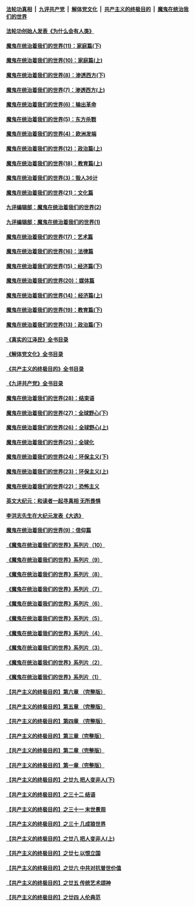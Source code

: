 ####  [法轮功真相](../../../../basic/blob/master/README.md?t=04010011) &nbsp;|&nbsp; [九评共产党](../../../../9ping.md/blob/master/README.md?t=04010011) &nbsp;|&nbsp; [解体党文化](../../../../jtdwh.md/blob/master/README.md?t=04010011)  &nbsp;|&nbsp; [共产主义的终极目的](../../../../gczydzjmd.md/blob/master/README.md?t=04010011) &nbsp;|&nbsp; [魔鬼在统治我们的世界](../../../../mgztzwmdsj.md/blob/master/README.md?t=04010011) 

#### [法轮功创始人发表《为什么会有人类》](../pages/nsc422/n13912117.md?t=04010011) 

#### [魔鬼在统治着我们的世界(11)：家庭篇(下)](../pages/nsc422/n10440961.md?t=04010011) 

#### [魔鬼在统治着我们的世界(10)：家庭篇(上)](../pages/nsc422/n10435448.md?t=04010011) 

#### [魔鬼在统治着我们的世界(8)：渗透西方(下)](../pages/nsc422/n10429603.md?t=04010011) 

#### [魔鬼在统治着我们的世界(7)：渗透西方(上)](../pages/nsc422/n10426013.md?t=04010011) 

#### [魔鬼在统治着我们的世界(6)：输出革命](../pages/nsc422/n10421536.md?t=04010011) 

#### [魔鬼在统治着我们的世界(5)：东方杀戮](../pages/nsc422/n10417707.md?t=04010011) 

#### [魔鬼在统治着我们的世界(4)：欧洲发端](../pages/nsc422/n10414890.md?t=04010011) 

#### [魔鬼在统治着我们的世界(12)：政治篇(上)](../pages/nsc422/n10444576.md?t=04010011) 

#### [魔鬼在统治着我们的世界(18)：教育篇(上)](../pages/nsc422/n10526970.md?t=04010011) 

#### [魔鬼在统治着我们的世界(3)：毁人36计](../pages/nsc422/n10411583.md?t=04010011) 

#### [魔鬼在统治着我们的世界(21)：文化篇](../pages/nsc422/n10597706.md?t=04010011) 

#### [九评编辑部：魔鬼在统治着我们的世界(2)](../pages/nsc422/n10410036.md?t=04010011) 

#### [九评编辑部：魔鬼在统治着我们的世界(1)](../pages/nsc422/n10406825.md?t=04010011) 

#### [魔鬼在统治着我们的世界(17)：艺术篇](../pages/nsc422/n10499093.md?t=04010011) 

#### [魔鬼在统治着我们的世界(16)：法律篇](../pages/nsc422/n10485969.md?t=04010011) 

#### [魔鬼在统治着我们的世界(15)：经济篇(下)](../pages/nsc422/n10469975.md?t=04010011) 

#### [魔鬼在统治着我们的世界(20)：媒体篇](../pages/nsc422/n10586579.md?t=04010011) 

#### [魔鬼在统治着我们的世界(14)：经济篇(上)](../pages/nsc422/n10457370.md?t=04010011) 

#### [魔鬼在统治着我们的世界(19)：教育篇(下)](../pages/nsc422/n10564808.md?t=04010011) 

#### [魔鬼在统治着我们的世界(13)：政治篇(下)](../pages/nsc422/n10448270.md?t=04010011) 

#### [《真实的江泽民》全书目录](../pages/nsc422/n13721399.md?t=04010011) 

#### [《解体党文化》全书目录](../pages/nsc422/n13721157.md?t=04010011) 

#### [《共产主义的终极目的》全书目录](../pages/nsc422/n13721048.md?t=04010011) 

#### [《九评共产党》全书目录](../pages/nsc422/n13708085.md?t=04010011) 

#### [魔鬼在统治着我们的世界(28)：结束语](../pages/nsc422/n10936246.md?t=04010011) 

#### [魔鬼在统治着我们的世界(27)：全球野心(下)](../pages/nsc422/n10928319.md?t=04010011) 

#### [魔鬼在统治着我们的世界(26)：全球野心(上)](../pages/nsc422/n10900318.md?t=04010011) 

#### [魔鬼在统治着我们的世界(25)：全球化](../pages/nsc422/n10788205.md?t=04010011) 

#### [魔鬼在统治着我们的世界(24)：环保主义(下)](../pages/nsc422/n10695307.md?t=04010011) 

#### [魔鬼在统治着我们的世界(23)：环保主义(上)](../pages/nsc422/n10688613.md?t=04010011) 

#### [魔鬼在统治着我们的世界(22)：恐怖主义](../pages/nsc422/n10614727.md?t=04010011) 

#### [英文大纪元：和读者一起寻真相 无所畏惧](../pages/nsc422/n12542027.md?t=04010011) 

#### [李洪志先生在大纪元发表《大选》](../pages/nsc422/n12534746.md?t=04010011) 

#### [魔鬼在统治着我们的世界(9)：信仰篇](../pages/nsc422/n10432159.md?t=04010011) 

#### [《魔鬼在统治着我们的世界》系列片（10）](../pages/nsc422/n12292670.md?t=04010011) 

#### [《魔鬼在统治着我们的世界》系列片（9）](../pages/nsc422/n12290859.md?t=04010011) 

#### [《魔鬼在统治着我们的世界》系列片（8）](../pages/nsc422/n12287445.md?t=04010011) 

#### [《魔鬼在统治着我们的世界》系列片（7）](../pages/nsc422/n12283425.md?t=04010011) 

#### [《魔鬼在统治着我们的世界》系列片（6）](../pages/nsc422/n12282314.md?t=04010011) 

#### [《魔鬼在统治着我们的世界》系列片（5）](../pages/nsc422/n12281419.md?t=04010011) 

#### [《魔鬼在统治着我们的世界》系列片（4）](../pages/nsc422/n12274024.md?t=04010011) 

#### [《魔鬼在统治着我们的世界》系列片（3）](../pages/nsc422/n12271322.md?t=04010011) 

#### [《魔鬼在统治着我们的世界》系列片（2）](../pages/nsc422/n12269049.md?t=04010011) 

#### [《魔鬼在统治着我们的世界》系列片（1）](../pages/nsc422/n12267575.md?t=04010011) 

#### [【共产主义的终极目的】第六章 （完整版）](../pages/nsc422/n11428913.md?t=04010011) 

#### [【共产主义的终极目的】第五章 （完整版）](../pages/nsc422/n11428912.md?t=04010011) 

#### [【共产主义的终极目的】第四章 （完整版）](../pages/nsc422/n11428907.md?t=04010011) 

#### [【共产主义的终极目的】第三章（完整版）](../pages/nsc422/n11428848.md?t=04010011) 

#### [【共产主义的终极目的】第二章（完整版）](../pages/nsc422/n11428831.md?t=04010011) 

#### [【共产主义的终极目的】第一章（完整版）](../pages/nsc422/n11417651.md?t=04010011) 

#### [【共产主义的终极目的】之廿九 把人变非人(下)](../pages/nsc422/n11344140.md?t=04010011) 

#### [【共产主义的终极目的】之三十二 结语](../pages/nsc422/n11360535.md?t=04010011) 

#### [【共产主义的终极目的】之三十一 末世景观](../pages/nsc422/n11351129.md?t=04010011) 

#### [【共产主义的终极目的】之三十 几成狼世界](../pages/nsc422/n11348280.md?t=04010011) 

#### [【共产主义的终极目的】之廿八 把人变非人(上)](../pages/nsc422/n11340492.md?t=04010011) 

#### [【共产主义的终极目的】之廿七 以恨立国](../pages/nsc422/n11336944.md?t=04010011) 

#### [【共产主义的终极目的】之廿六 中共对抗普世价值](../pages/nsc422/n11324785.md?t=04010011) 

#### [【共产主义的终极目的】之廿五 传统艺术颂神](../pages/nsc422/n11296396.md?t=04010011) 

#### [【共产主义的终极目的】之廿四 人伦典范](../pages/nsc422/n11296397.md?t=04010011) 

